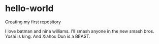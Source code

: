# hello-world
Creating my first repository

I love batman and nina williams.  I'll smash anyone in the new smash bros.  
Yoshi is king.  And Xiahou Dun is a BEAST.
